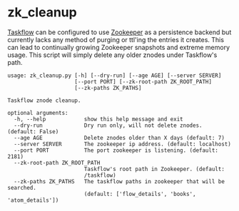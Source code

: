 # zk_cleanup

[Taskflow](https://wiki.openstack.org/wiki/TaskFlow) can be configured to use [Zookeeper](https://zookeeper.apache.org/) as a persistence backend but currently lacks any method of purging or ttl'ing the entries it creates. This can lead to continually growing Zookeeper snapshots and extreme memory usage. This script will simply delete any older znodes under Taskflow's path.

```
usage: zk_cleanup.py [-h] [--dry-run] [--age AGE] [--server SERVER]
                     [--port PORT] [--zk-root-path ZK_ROOT_PATH]
                     [--zk-paths ZK_PATHS]

Taskflow znode cleanup.

optional arguments:
  -h, --help            show this help message and exit
  --dry-run             Dry run only, will not delete znodes. (default: False)
  --age AGE             Delete znodes older than X days (default: 7)
  --server SERVER       The zookeeper ip address. (default: localhost)
  --port PORT           The port zookeeper is listening. (default: 2181)
  --zk-root-path ZK_ROOT_PATH
                        Taskflow's root path in Zookeeper. (default:
                        /taskflow)
  --zk-paths ZK_PATHS   The taskflow paths in zookeeper that will be searched.
                        (default: ['flow_details', 'books', 'atom_details'])
```
